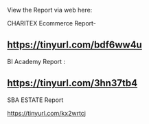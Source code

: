 View the Report via web here: 

CHARITEX Ecommerce Report-

https://tinyurl.com/bdf6ww4u
---------------------

BI Academy Report :

https://tinyurl.com/3hn37tb4
--------------------------------

SBA ESTATE Report

https://tinyurl.com/kx2wrtcj

